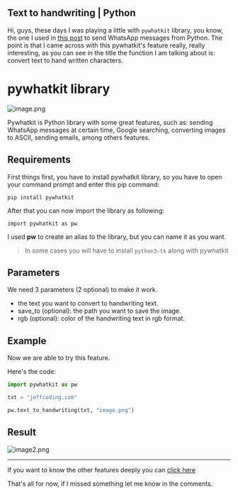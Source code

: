 ## Text to handwriting | Python

Hi, guys, these days I was playing a little with <code>pywhatkit</code> library, you know, the one I used in [this post](https://jeffcoding.com/enviar-mensajes-de-whatsapp-desde-python) to send WhatsApp messages from Python. The point is that I came across with this pywhatkit's feature really, really interesting, as you can see in the title the function I am talking about is: convert text to hand written characters.

# pywhatkit library

![image.png](https://cdn.hashnode.com/res/hashnode/image/upload/v1622932644224/WDGe_TiSe.png)

Pywhatkit is Python library with some great features, such as: sending WhatsApp messages at certain time, Google searching, converting images to ASCII, sending emails,  among others features.

## Requirements

First things first, you have to install pywhatkit library, so you have to open your command prompt and  enter this pip command:

<code>pip install pywhatkit</code>

After that you can now import the library as following:

<code>import pywhatkit as pw</code>

I used **pw** to create an alias to the library, but you can name it as you want.

>In some cases you will have to install <code>python3-tk</code> along with pywhatkit

 
## Parameters

We need 3 parameters (2 optional) to make it work.

* the text you want to convert to handwriting text.
* save_to (optional): the path you want to save the image.
* rgb (optional): color of the handwriting text in rgb format.

## Example

Now we are able to try this feature.

Here's the code:


```python
import pywhatkit as pw

txt = "jeffcoding.com"

pw.text_to_handwriting(txt, "image.png")
``` 

## Result



![image2.png](https://cdn.hashnode.com/res/hashnode/image/upload/v1622934765059/bG9Yy6-_C.png)

---

If you want to know the other features deeply you can [click here](https://pypi.org/project/pywhatkit/)

That's all for now, if I missed something let me know in the comments.